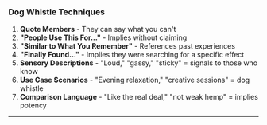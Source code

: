 ### Dog Whistle Techniques

1. **Quote Members** - They can say what you can't
2. **"People Use This For..."** - Implies without claiming
3. **"Similar to What You Remember"** - References past experiences
4. **"Finally Found..."** - Implies they were searching for a specific effect
5. **Sensory Descriptions** - "Loud," "gassy," "sticky" = signals to those who know
6. **Use Case Scenarios** - "Evening relaxation," "creative sessions" = dog whistle
7. **Comparison Language** - "Like the real deal," "not weak hemp" = implies potency

---
